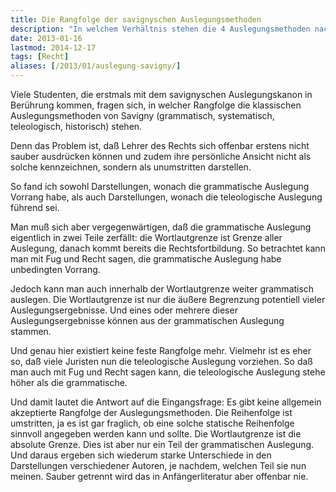 ```yaml
---
title: Die Rangfolge der savignyschen Auslegungsmethoden
description: "In welchem Verhältnis stehen die 4 Auslegungsmethoden nach Savigny?"
date: 2013-01-16
lastmod: 2014-12-17
tags: [Recht]
aliases: [/2013/01/auslegung-savigny/]
---
```

Viele Studenten, die erstmals mit dem savignyschen Auslegungskanon in Berührung kommen, fragen sich, in welcher Rangfolge die klassischen Auslegungsmethoden von Savigny (grammatisch, systematisch, teleologisch, historisch) stehen.

Denn das Problem ist, daß Lehrer des Rechts sich offenbar erstens nicht sauber ausdrücken können und zudem ihre persönliche Ansicht nicht als solche kennzeichnen, sondern als unumstritten darstellen.

So fand ich sowohl Darstellungen, wonach die grammatische Auslegung Vorrang habe, als auch Darstellungen, wonach die teleologische Auslegung führend sei.

Man muß sich aber vergegenwärtigen, daß die grammatische Auslegung eigentlich in zwei Teile zerfällt: die Wortlautgrenze ist Grenze aller Auslegung, danach kommt bereits die Rechtsfortbildung. So betrachtet kann man mit Fug und Recht sagen, die grammatische Auslegung habe unbedingten Vorrang.

Jedoch kann man auch innerhalb der Wortlautgrenze weiter grammatisch auslegen. Die Wortlautgrenze ist nur die äußere Begrenzung potentiell vieler Auslegungsergebnisse. Und eines oder mehrere dieser Auslegungsergebnisse können aus der grammatischen Auslegung stammen.

Und genau hier existiert keine feste Rangfolge mehr. Vielmehr ist es eher so, daß viele Juristen nun die teleologische Auslegung vorziehen. So daß man auch mit Fug und Recht sagen kann, die teleologische Auslegung stehe höher als die grammatische.

Und damit lautet die Antwort auf die Eingangsfrage: Es gibt keine allgemein akzeptierte Rangfolge der Auslegungsmethoden. Die Reihenfolge ist umstritten, ja es ist gar fraglich, ob eine solche statische Reihenfolge sinnvoll angegeben werden kann und sollte. Die Wortlautgrenze ist die absolute Grenze. Dies ist aber nur ein Teil der grammatischen Auslegung. Und daraus ergeben sich wiederum starke Unterschiede in den Darstellungen verschiedener Autoren, je nachdem, welchen Teil sie nun meinen. Sauber getrennt wird das in Anfängerliteratur aber offenbar nie.